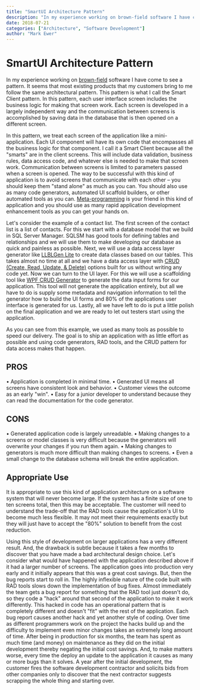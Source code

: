 ```yaml
---
title: "SmartUI Architecture Pattern"
description: "In my experience working on brown-field software I have come to see a pattern. Most existing products follow the same architectural pattern."
date: 2018-07-21
categories: ["Architecture", "Software Development"]
author: "Mark Ewer"
---
```


<Breadcrumbs />

# SmartUI Architecture Pattern

In my experience working on [brown-field](https://en.wikipedia.org/wiki/Brownfield_(software_development)) software I have come to see a pattern. It seems that most existing products that my customers bring to me follow the same architectural pattern. This pattern is what I call the Smart Client pattern. In this pattern, each user interface screen includes the business logic for making that screen work. Each screen is developed in a largely independent way and the communication between screens is accomplished by saving data in the database that is then opened on a different screen.

In this pattern, we treat each screen of the application like a mini-application. Each UI component will have its own code that encompasses all the business logic for that component. I call it a Smart Client because all the "smarts" are in the client screens. This will include data validation, business rules, data access code, and whatever else is needed to make that screen work. Communication between screens is limited to parameters passed when a screen is opened. The way to be successful with this kind of application is to avoid screens that communicate with each other – you should keep them "stand alone" as much as you can. You should also use as many code generators, automated UI scaffold builders, or other automated tools as you can. [Meta-programming](https://en.wikipedia.org/wiki/Metaprogramming) is your friend in this kind of application and you should use as many rapid application development enhancement tools as you can get your hands on.

Let's consider the example of a contact list. The first screen of the contact list is a list of contacts. For this we start with a database model that we build in SQL Server Manager. SQLSM has good tools for defining tables and relationships and we will use them to make developing our database as quick and painless as possible. Next, we will use a data access layer generator like [LLBLGen Lite](http://www.llblgen.com/pages/Lite.aspx) to create data classes based on our tables. This takes almost no time at all and we have a data access layer with [CRUD (Create, Read, Update, & Delete)](https://en.wikipedia.org/wiki/Create,_read,_update_and_delete) options built for us without writing any code yet. Now we can turn to the UI layer. For this we will use a scaffolding tool like [WPF CRUD Generator](http://www.codeproject.com/Articles/36975/WPF-CRUD-Generator-Scaffolding) to generate the data input forms for our application. This tool will not generate the application entirely, but all we have to do is supply some metadata and navigation information to tell the generator how to build the UI forms and 80% of the applications user interface is generated for us. Lastly, all we have left to do is put a little polish on the final application and we are ready to let out testers start using the application.

As you can see from this example, we used as many tools as possible to speed our delivery. The goal is to ship an application with as little effort as possible and using code generators, RAD tools, and the CRUD pattern for data access makes that happen.

## PROS

• Application is completed in minimal time.
• Generated UI means all screens have consistent look and behavior.
• Customer views the outcome as an early "win".
• Easy for a junior developer to understand because they can read the documentation for the code generator.

## CONS

• Generated application code is largely unreadable.
• Making changes to a screens or model classes is very difficult because the generators will overwrite your changes if you run them again.
• Making changes to generators is much more difficult than making changes to screens.
• Even a small change to the database schema will break the entire application.

## Appropriate Use

It is appropriate to use this kind of application architecture on a software system that will never become large. If the system has a finite size of one to ten screens total, then this may be acceptable. The customer will need to understand the trade-off that the RAD tools cause the application's UI to become much less flexible. It may not meet their requirements exactly but they will just have to accept the "80%" solution to benefit from the cost reduction.

Using this style of development on larger applications has a very different result. And, the drawback is subtle because it takes a few months to discover that you have made a bad architectural design choice. Let's consider what would have happened with the application described above if it had a larger number of screens. The application goes into production very early and it initially appears that this was a great cost savings. But, then the bug reports start to roll in. The highly inflexible nature of the code built with RAD tools slows down the implementation of bug fixes. Almost immediately the team gets a bug report for something that the RAD tool just doesn't do, so they code a "hack" around that second of the application to make it work differently. This hacked in code has an operational pattern that is completely different and doesn't "fit" with the rest of the application. Each bug report causes another hack and yet another style of coding. Over time as different programmers work on the project the hacks build up and the difficulty to implement even minor changes takes an extremely long amount of time. After being in production for six months, the team has spent as much time (and money) on maintenance as they did on the initial development thereby negating the initial cost savings. And, to make matters worse, every time the deploy an update to the application it causes as many or more bugs than it solves. A year after the initial development, the customer fires the software development contractor and solicits bids from other companies only to discover that the next contractor suggests scrapping the whole thing and starting over.

<SharePost />
